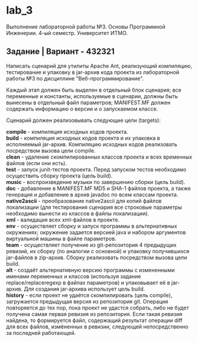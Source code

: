 # lab_3
Выполнение лабораторной работы №3. Основы Программной Инженерии. 4-ый семестр. Университет ИТМО. 

## Задание | Вариант - 432321

Написать сценарий для утилиты Apache Ant, реализующий компиляцию, тестирование и упаковку в jar-архив кода проекта из лабораторной работы №3 по дисциплине "Веб-программирование".

Каждый этап должен быть выделен в отдельный блок сценария; все переменные и константы, используемые в сценарии, должны быть вынесены в отдельный файл параметров; MANIFEST.MF должен содержать информацию о версии и о запускаемом классе. <br />

Cценарий должен реализовывать следующие цели (targets): <br />

**compile** - компиляция исходных кодов проекта.  <br />
**build** - компиляция исходных кодов проекта и их упаковка в исполняемый jar-архив. Компиляцию исходных кодов реализовать посредством вызова цели compile. <br />
**clean** - удаление скомпилированных классов проекта и всех временных файлов (если они есть). <br />
**test** - запуск junit-тестов проекта. Перед запуском тестов необходимо осуществить сборку проекта (цель build). <br />
**music** - воспроизведение музыки по завершению сборки (цель build). <br />
**doc** - добавление в MANIFEST.MF MD5 и SHA-1 файлов проекта, а также генерация и добавление в архив javadoc по всем классам проекта. <br />
**native2ascii** - преобразование native2ascii для копий файлов локализации (для тестирования сценария все строковые параметры необходимо вынести из классов в файлы локализации). <br />
**xml** - валидация всех xml-файлов в проекте. <br />
**env** - осуществляет сборку и запуск программы в альтернативных окружениях; окружение задается версией java и набором аргументов виртуальной машины в файле параметров. <br />
**team** - осуществляет получение из git-репозитория 4 предыдущих ревизий, их сборку (по аналогии с основной) и упаковку получившихся jar-файлов в zip-архив. Сборку реализовать посредством вызова цели build. <br />
**alt** - создаёт альтернативную версию программы с измененными именами переменных и классов (используя задание replace/replaceregexp в файлах параметров) и упаковывает её в jar-архив. Для создания jar-архива использует цель build. <br />
**history** - если проект не удаётся скомпилировать (цель compile), загружается предыдущая версия из репозитория git. Операция повторяется до тех пор, пока проект не удастся собрать, либо не будет получена самая первая ревизия из репозитория. Если такая ревизия найдена, то формируется файл, содержащий результат операции diff для всех файлов, измёненных в ревизии, следующей непосредственно за последней работающей. <br />
